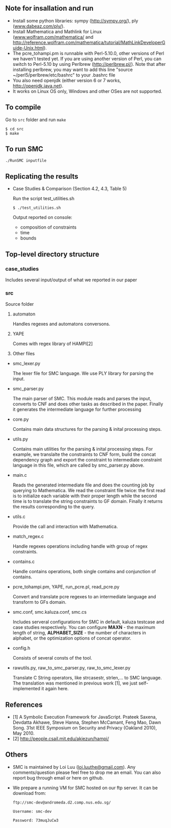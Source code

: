 ## Note for insallation and run
- Install some python libraries: sympy (http://sympy.org/), ply (www.dabeaz.com/ply/).
- Install Mathematica and Mathlink for Linux (www.wolfram.com/mathematica/ and http://reference.wolfram.com/mathematica/tutorial/MathLinkDeveloperGuide-Unix.html).
- The pcre_tohampi.pm is runnable with Perl-5.10.0, other versions of Perl we haven't tested yet. If you are using another version of Perl, you can switch to Perl-5.10 by using Perlbrew (http://perlbrew.pl/). Note that after installing perlbrew, you may want to add this line "source ~/perl5/perlbrew/etc/bashrc" to your .bashrc file
- You also need openjdk (either version 6 or 7 works, http://openjdk.java.net).
- It works on Linux OS only, Windows and other OSes are not supported.

## To compile

Go to `src` folder and run `make`
	
	
	$ cd src
	$ make
	
   
## To run SMC

   ```
   ./RunSMC inputfile
   ```
   
## Replicating the results

 - Case Studies & Comparison (Section 4.2, 4.3, Table 5)
	
	Run the script test_utilities.sh
	
	```
	$ ./test_utilities.sh
	```

	Output reported on console:
	
	- composition of constraints
	- time
	- bounds

## Top-level directory structure

### case_studies
   Includes several input/output of what we reported in our paper

### src
Source folder

1. automaton

	Handles regexes and automatons conversons.
   
2. YAPE
   
	Comes with regex library of HAMPI[2]
   
3. Other files

- smc_lexer.py

  The lexer file for SMC language. We use PLY library for parsing the input.

- smc_parser.py

   The main parser of SMC. This module reads and parses the input, converts to CNF and does other tasks as described in the paper. Finally it generates the intermediate language for further processing
   
- core.py

   Contains main data structures for the parsing & inital processing steps.
   
- utils.py

   Contains main utilities for the parsing & inital processing steps. For example, we translalte the constraints to CNF form, build the concat dependency graph and export the constraint to intermediate constraint language in this file, which are called by smc_parser.py above.

- main.c
   
   Reads the generated intermediate file and does the counting job by querying to Mathematica. We read the constraint file twice: the first read is to initialize each variable with their proper length while the second time is to translate the string constraints to GF domain. Finally it returns the results corresponding to the query.
   
- utils.c

   Provide the call and interaction with Mathematica.
   
- match\_regex.c

   Handle regexes operations including handle with group of regex constraints.
   
- contains.c

   Handle contains operations, both single contains and conjunction of contains.
   
- pcre\_tohampi.pm, YAPE, run\_pcre.pl, read\_pcre.py

   Convert and translate pcre regexes to an intermediate language and transform to GFs domain.
   
- smc.conf, smc.kaluza.conf, smc.cs

   Includes serveral configurations for SMC in default, kaluza testcase and case studies respectively. You can configure **MAXN** - the maximum length of string, **ALPHABET_SIZE** - the number of characters in alphabet, or the optimization options of concat operator.
   
- config.h
   
   Consists of several consts of the tool.
   
- rawutils.py, raw\_to\_smc_parser.py, raw\_to\_smc\_lexer.py
   
   Translate C String operators, like strcasestr, strlen,... to SMC language. The translation was mentioned in previous work [1], we just self-implemented it again here.

## References
- [1] A Symbolic Execution Framework for JavaScript. Prateek Saxena, Devdatta Akhawe, Steve Hanna, Stephen McCamant, Feng Mao, Dawn Song. 31st IEEE Symposium on Security and Privacy (Oakland 2010), May 2010.
- [2] http://people.csail.mit.edu/akiezun/hampi/

## Others
- SMC is maintained by Loi Luu (loi.luuthe@gmail.com). Any comments/question please feel free to drop me an email. You can also report bug through email or here on github.
- We prepare a running VM for SMC hosted on our ftp server. It can be download from:
	
	```
 	ftp://smc-dev@andromeda.d2.comp.nus.edu.sg/
    	
	Username: smc-dev
    	
	Password: 73muqJuCw3
	```



   

